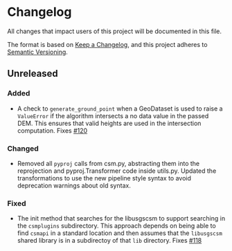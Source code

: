 # Changelog

All changes that impact users of this project will be documented in this file.

The format is based on [Keep a Changelog](https://keepachangelog.com/en/1.0.0/),
and this project adheres to [Semantic Versioning](https://semver.org/spec/v2.0.0.html).

<!---
This document is intended for users of the applications and API. Changes to things
like tests should not be noted in this document.

When updating this file for a PR, add an entry for your change under Unreleased
and one of the following headings:
 - Added - for new features.
 - Changed - for changes in existing functionality.
 - Deprecated - for soon-to-be removed features.
 - Removed - for now removed features.
 - Fixed - for any bug fixes.
 - Security - in case of vulnerabilities.

If the heading does not yet exist under Unreleased, then add it as a 3rd heading,
with three #.


When preparing for a public release candidate add a new 2nd heading, with two #, under
Unreleased with the version number and the release date, in year-month-day
format. Then, add a link for the new version at the bottom of this document and
update the Unreleased link so that it compares against the latest release tag.


When preparing for a bug fix release create a new 2nd heading above the Fixed
heading to indicate that only the bug fixes and security fixes are in the bug fix
release.
-->

## Unreleased

### Added
- A check to `generate_ground_point` when a GeoDataset is used to raise a `ValueError` if the algorithm intersects a no data value in the passed DEM. This ensures that valid heights are used in the intersection computation. Fixes [#120](https://github.com/DOI-USGS/knoten/issues/120)

### Changed
- Removed all `pyproj` calls from csm.py, abstracting them into the reprojection and pyproj.Transformer code inside utils.py. Updated the transformations to use the new pipeline style syntax to avoid deprecation warnings about old syntax.

### Fixed
- The init method that searches for the libusgscsm to support searching in the `csmplugins` subdirectory. This approach depends on being able to find `csmapi` in a standard location and then assumes that the `libusgscsm` shared library is in a subdirectoy of that `lib` directory. Fixes [#118](https://github.com/DOI-USGS/knoten/issues/118)


